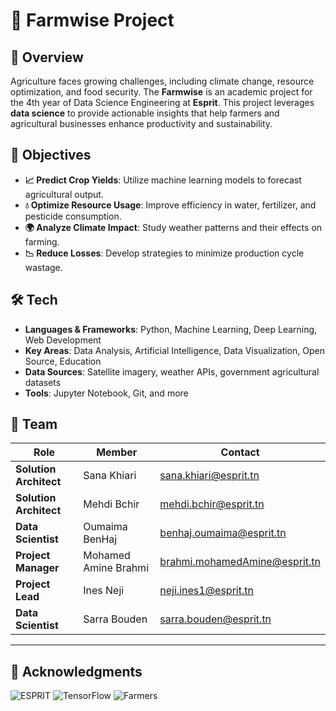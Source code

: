 # 🌾 Farmwise  Project  

## 📌 Overview  
Agriculture faces growing challenges, including climate change, resource optimization, and food security. The **Farmwise** is an academic project for the 4th year of Data Science Engineering at **Esprit**. This project leverages **data science** to provide actionable insights that help farmers and agricultural businesses enhance productivity and sustainability.  

## 🎯 Objectives  
- **📈 Predict Crop Yields**: Utilize machine learning models to forecast agricultural output.  
- **💧 Optimize Resource Usage**: Improve efficiency in water, fertilizer, and pesticide consumption.  
- **🌍 Analyze Climate Impact**: Study weather patterns and their effects on farming.  
- **📉 Reduce Losses**: Develop strategies to minimize production cycle wastage.  

## 🛠️ Tech  
- **Languages & Frameworks**: Python, Machine Learning, Deep Learning, Web Development  
- **Key Areas**: Data Analysis, Artificial Intelligence, Data Visualization, Open Source, Education  
- **Data Sources**: Satellite imagery, weather APIs, government agricultural datasets  
- **Tools**: Jupyter Notebook, Git, and more  

## 🌱 Team  

| Role               | Member               | Contact                              |
|--------------------|----------------------|--------------------------------------|
| **Solution Architect**   | Sana Khiari          | [sana.khiari@esprit.tn](mailto:sana.khiari@esprit.tn) |
| **Solution Architect**    | Mehdi Bchir          | [mehdi.bchir@esprit.tn](mailto:mehdi.bchir@esprit.tn) |
| **Data Scientist**   | Oumaima BenHaj      | [benhaj.oumaima@esprit.tn](mailto:benhaj.oumaima@esprit.tn) |
| **Project Manager**    | Mohamed Amine Brahmi | [brahmi.mohamedAmine@esprit.tn](mailto:brahmi.mohamedAmine@esprit.tn) |
| **Project Lead**  | Ines Neji            | [neji.ines1@esprit.tn](mailto:neji.ines1@esprit.tn) |
| **Data Scientist**  | Sarra Bouden         | [sarra.bouden@esprit.tn](mailto:sarra.bouden@esprit.tn) |
---

## 🙌 Acknowledgments  

<img src="https://img.shields.io/badge/Supported%20by-ESPRIT-blue?style=flat" alt="ESPRIT">  
<img src="https://img.shields.io/badge/Powered%20by-TensorFlow-FF6F00?logo=tensorflow" alt="TensorFlow">  
<img src="https://img.shields.io/badge/Thanks%20to-Farmers-4CAF50?logo=agriculture" alt="Farmers">  


